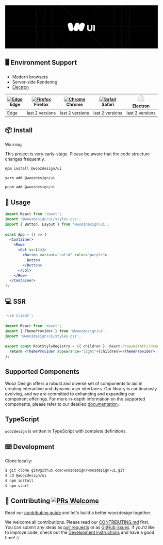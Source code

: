 [![WoozDesign UI](UI.png)](https://woozdesign.com)

## 🖥 Environment Support

- Modern browsers
- Server-side Rendering
- [Electron](https://www.electronjs.org/)

| [<img src="https://raw.githubusercontent.com/alrra/browser-logos/master/src/edge/edge_48x48.png" alt="Edge" width="24px" height="24px" />](http://godban.github.io/browsers-support-badges/)<br>Edge | [<img src="https://raw.githubusercontent.com/alrra/browser-logos/master/src/firefox/firefox_48x48.png" alt="Firefox" width="24px" height="24px" />](http://godban.github.io/browsers-support-badges/)<br>Firefox | [<img src="https://raw.githubusercontent.com/alrra/browser-logos/master/src/chrome/chrome_48x48.png" alt="Chrome" width="24px" height="24px" />](http://godban.github.io/browsers-support-badges/)<br>Chrome | [<img src="https://raw.githubusercontent.com/alrra/browser-logos/master/src/safari/safari_48x48.png" alt="Safari" width="24px" height="24px" />](http://godban.github.io/browsers-support-badges/)<br>Safari | [<img src="https://raw.githubusercontent.com/alrra/browser-logos/master/src/electron/electron_48x48.png" alt="Electron" width="24px" height="24px" />](http://godban.github.io/browsers-support-badges/)<br>Electron |
| ---------------------------------------------------------------------------------------------------------------------------------------------------------------------------------------------------- | ---------------------------------------------------------------------------------------------------------------------------------------------------------------------------------------------------------------- | ------------------------------------------------------------------------------------------------------------------------------------------------------------------------------------------------------------ | ------------------------------------------------------------------------------------------------------------------------------------------------------------------------------------------------------------ | -------------------------------------------------------------------------------------------------------------------------------------------------------------------------------------------------------------------- |
| Edge                                                                                                                                                                                                 | last 2 versions                                                                                                                                                                                                  | last 2 versions                                                                                                                                                                                              | last 2 versions                                                                                                                                                                                              | last 2 versions                                                                                                                                                                                                      |

## 📦 Install

> [!WARNING]  
> This project is very early-stage. Please be aware that the code structure changes frequently.

```bash
npm install @woozdesign/ui
```

```bash
yarn add @woozdesign/ui
```

```bash
pnpm add @woozdesign/ui
```

## 🔨 Usage

```jsx
import React from 'react';
import '@woozdesign/ui/styles.css';
import { Button, Layout } from '@woozdesign/ui';

const App = () => (
  <Container>
    <Row>
      <Col xs={24}>
        <Button variant="solid" color="purple">
          Button
        </Button>
      </Col>
    </Row>
  </Container>
);
```

## 💻 SSR

```jsx
'use client';

import React from 'react';
import { ThemeProvider } from '@woozdesign/ui';
import '@woozdesign/ui/styles.css';

export const RootStyleRegistry = ({ children }: React.PropsWithChildren) => {
  return <ThemeProvider appearance="light">{children}</ThemeProvider>;
};
```

## Supported Components

Wooz Design offers a robust and diverse set of components to aid in creating interactive and dynamic user interfaces. Our library is continuously evolving, and we are committed to enhancing and expanding our component offerings.
For more in-depth information on the supported components, please refer to our detailed [documentation](https://woozdesign.com).

## TypeScript

`woozdesign` is written in TypeScript with complete definitions.

## ⌨️ Development

Clone locally:

```bash
$ git clone git@github.com:woozdesign/woozdesign-ui.git
$ cd @woozdesign/ui
$ npm install
$ npm start
```

## 🤝 Contributing [![PRs Welcome](https://img.shields.io/badge/PRs-welcome-brightgreen.svg?style=flat-square)](http://makeapullrequest.com)

Read our [contributing guide](./docs/git/CONTRIBUTING.md) and let's build a better woozdesign together.

We welcome all contributions. Please read our [CONTRIBUTING.md](./docs/git/CONTRIBUTING.md) first. You can submit any ideas as [pull requests](https://github.com/woozlabs/woozdesign-ui/pulls) or as [GitHub issues](https://github.com/woozlabs/woozdesign-ui/issues). If you'd like to improve code, check out the [Development Instructions]() and have a good time! :)
